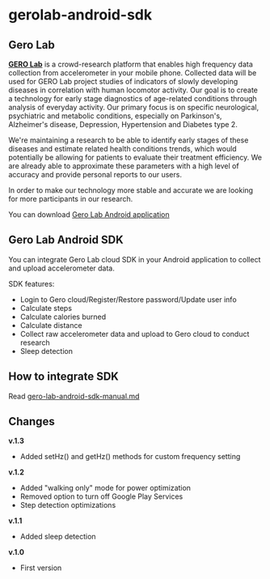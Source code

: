 gerolab-android-sdk
===================

Gero Lab
--
[<b>GERO Lab</b>](https://getgero.com) is a crowd-research platform that enables high frequency data collection from accelerometer in your mobile phone. Collected data will be used for GERO Lab project studies of indicators of slowly developing diseases in correlation with human locomotor activity.
Our goal is to create a technology for early stage diagnostics of age-related conditions through analysis of everyday activity. Our primary focus is on specific neurological, psychiatric and metabolic conditions, especially on Parkinson's, Alzheimer's disease, Depression, Hypertension and Diabetes type 2.

We're maintaining a research to be able to identify early stages of these diseases and estimate related health conditions trends, which would potentially be allowing for patients to evaluate their treatment efficiency. We are already able to approximate these parameters with a high level of accuracy and provide personal reports to our users.

In order to make our technology more stable and accurate we are looking for more participants in our research.

You can download [Gero Lab Android application](https://play.google.com/store/apps/details?id=com.getgero.gerolab)

Gero Lab Android SDK
--
You can integrate Gero Lab cloud SDK in your Android application to collect and upload accelerometer data.

SDK features:

* Login to Gero cloud/Register/Restore password/Update user info
* Calculate steps
* Calculate calories burned
* Calculate distance
* Collect raw accelerometer data and upload to Gero cloud to conduct research
* Sleep detection

How to integrate SDK
--
Read [gero-lab-android-sdk-manual.md](manual/gero-lab-android-sdk-manual.md)

Changes
--
**v.1.3**
* Added setHz() and getHz() methods for custom frequency setting

**v.1.2**

* Added "walking only" mode for power optimization
* Removed option to turn off Google Play Services
* Step detection optimizations

**v.1.1**

* Added sleep detection

**v.1.0**

* First version
